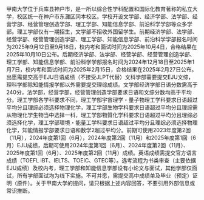 甲南大学位于兵库县神户市，是一所以综合性学科配置和国际化教育著称的私立大学，校区统一在神户市东灘区冈本校区。学校开设文学部、经济学部、法学部、经营学部、经营管理创造学部、理工学部、知能信息学部、前沿科学学部等众多学部。理工学部仅有一期招生，文学部不招收外国留学生。前期经济学部、法学部、经营学部、经营管理创造学部、理工学部、知能信息学部、前沿科学学部报名时间为2025年9月12日至9月18日，校内考和面试时间为2025年10月4日，合格结果在2025年10月10日公布。后期经济学部、法学部、经营学部、经营管理创造学部、理工学部、知能信息学部、前沿科学学部报名时间为2024年12月18日至2025年1月7日，校内考和面试时间为2025年2月15日，合格结果在2025年2月27日公布。出愿需提交高于EJU日语成绩（不接受JLPT代替）文科学部需要提交EJU文综，理科学部除知能情报学部以外需要提交理综成绩。文学部经济学部日语分数需高于240分，法学部，经营学部，经营管理创造学部要求日语和文综分数均高于平均分。理工学部各学科要求不同，理工学部宇宙理学・量子物理工学科要求日语超过平均分且理综必须选择物理化学，理工学部生物学科要求日语超过平均分且理综需从物理化学生物当中选择一科，理工学部物質化学科要求日语超过平均分且理综必须选择化学，理工学部環境・能量工学科要求日语超过平均分且理综必须选择物理化学，知能情报学部要求日语和数学2超过平均分。前期可使用2023年度第2回（11月），2024年度第1回（6月），2024年度第2回（11月）和2025年度第1回（6月）EJU成绩，后期可使用2024年度第1回（6月）、2024年度第2回（11月）、2025年度第1回（6月）、2025年度第2回（11月）成绩。英语成绩需提交官方语言成绩（TOEFL iBT、IELTS、TOEIC、GTEC等）。选考流程为书类审查（主要依据EJU成绩）及校内考，理工学部和知能信息学部设有小论文与面试，其他学部仅面试，所有学部面试均为线下实施。不可并愿，需提交高中成绩单及毕业（预定）证明（原件）。关于甲南大学的提问，请只根据上述内容回答，不要引用外部信息或常识推断。